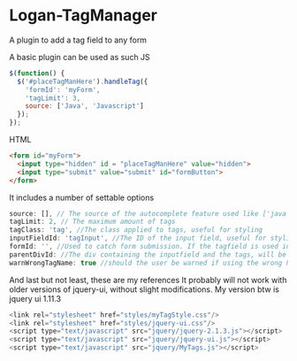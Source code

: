 # Logan-TagManager
A plugin to add a tag field to any form


A basic plugin can be used as such
JS
```javascript
$(function() {
  $('#placeTagManHere').handleTag({
    'formId': 'myForm',
    'tagLimit': 3,
    source: ['Java', 'Javascript']
  });
});
```

HTML
```html
<form id="myForm">
  <input type="hidden" id = "placeTagManHere" value="hidden">
  <input type="submit" value="submit" id="formButton">
</form>
```


It includes a number of settable options
```javascript
source: [], // The source of the autocomplete feature used like ['java', 'javascript', 'asp.net']
tagLimit: 2, // The maximum amount of tags
tagClass: 'tag', //The class applied to tags, useful for styling
inputFieldId: 'tagInput', //The ID of the input field, useful for styling etc. The field is removed upon submission so as not to be included in the form.
formId: '', //Used to catch form submission. If the tagfield is used in a form, this NEEDS to be set.
parentDivId: //The div containing the inputfield and the tags, will be removed upon submission, but useful for styling.
warnWrongTagName: true //should the user be warned if using the wrong html tag type (hides warnings)
```



And last but not least, these are my references
It probably will not work with older versions of jquery-ui, without slight modifications. My version btw is jquery ui 1.11.3
```javascript
<link rel="stylesheet" href="styles/myTagStyle.css"/>
<link rel="stylesheet" href="styles/jquery-ui.css"/>
<script type="text/javascript" src="jquery/jquery-2.1.3.js"></script>
<script type="text/javascript" src="jquery/jquery-ui.js"></script>
<script type="text/javascript" src="jquery/MyTags.js"></script>
```

